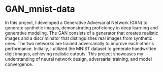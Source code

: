 # GAN_mnist-data

In this project, I developed a Generative Adversarial Network (GAN) to generate synthetic images, demonstrating proficiency in deep learning and generative modeling. The GAN consists of a generator that creates realistic images and a discriminator that distinguishes real images from synthetic ones. The two networks are trained adversarially to improve each other's performance. Initially, I utilized the MNIST dataset to generate handwritten digit images, achieving realistic outputs. This project showcases my understanding of neural network design, adversarial training, and model convergence.
 
